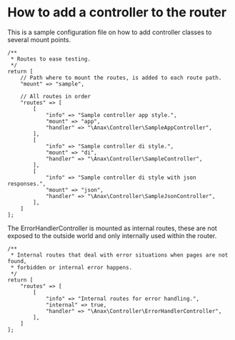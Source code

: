 How to add a controller to the router
=====================================

This is a sample configuration file on how to add controller classes to several mount points.

```
/**
 * Routes to ease testing.
 */
return [
    // Path where to mount the routes, is added to each route path.
    "mount" => "sample",

    // All routes in order
    "routes" => [
        [
            "info" => "Sample controller app style.",
            "mount" => "app",
            "handler" => "\Anax\Controller\SampleAppController",
        ],
        [
            "info" => "Sample controller di style.",
            "mount" => "di",
            "handler" => "\Anax\Controller\SampleController",
        ],
        [
            "info" => "Sample controller di style with json responses.",
            "mount" => "json",
            "handler" => "\Anax\Controller\SampleJsonController",
        ],
    ]
];
```

The ErrorHandlerController is mounted as internal routes, these are not exposed to the outside world and only internally used within the router.

```
/**
 * Internal routes that deal with error situations when pages are not found,
 * forbidden or internal error happens.
 */
return [
    "routes" => [
        [
            "info" => "Internal routes for error handling.",
            "internal" => true,
            "handler" => "\Anax\Controller\ErrorHandlerController",
        ],
    ]
];
```
